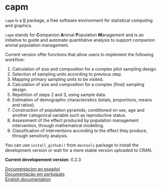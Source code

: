 capm
====

`capm` is a [R](http://www.r-project.org/) package, a free software environment for statistical computing and graphics. 


`capm` stands for **C**ompanion **A**nimal **P**opulation **M**anagement and is an initiative to guide and automate quantitative analysis to support companion animal population management.

Current version offer functions that allow users to implement the following workflow:

1. Calculation of size and composition for a complex pilot sampling design.
2. Selection of sampling units according to previous step.
3. Mapping primary sampling units to be visited.
4. Calculation of size and composition for a complex (final) sampling design.
5. Repetition of steps 2 and 3, using sample data.
6. Estimation of demographic characteristics (totals, proportions, means and ratios).
7. Construction of population pyramids, conditioned on sex, age and another categorical variable such as reproductive status.
8. Assessment of the effect produced by population management intervention, through mathematical modelling.
9. Classification of interventions according to the effect they produce, through sensitivity analysis.

You can use `install_github()` from `devtools` package to install the development version or wait for a more stable version uploaded to CRAN.

**Current developement version:** 0.2.3

[Documentacíon en español](https://github.com/oswaldosantos/capm/wiki/1-ESPA%C3%91OL)  
[Documentação em português](https://github.com/oswaldosantos/capm/wiki/2-PORTUGU%C3%8AS)  
[English documentation](https://github.com/oswaldosantos/capm/wiki/3-ENGLISH) 
